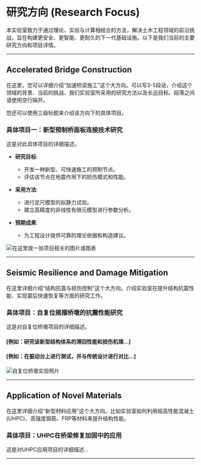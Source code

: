 # 研究方向 (Research Focus)

本实验室致力于通过理论、实验与计算相结合的方法，解决土木工程领域的前沿挑战，旨在构建更安全、更智能、更耐久的下一代基础设施。以下是我们当前的主要研究方向和项目详情。

---
## Accelerated Bridge Construction

在这里，您可以详细介绍“加速桥梁施工”这个大方向。可以写3-5段话，介绍这个领域的背景、当前的挑战、我们实验室所采用的研究方法以及长远目标。段落之间请使用空行隔开。

您还可以使用三级标题来介绍该方向下的具体项目。

### 具体项目一：新型预制桥面板连接技术研究
这是对此具体项目的详细描述。

* **研究目标**:
    * 开发一种新型、可快速施工的预制节点。
    * 评估该节点在地震作用下的损伤模式和性能。

* **采用方法**:
    * 进行足尺模型的拟静力试验。
    * 建立高精度的非线性有限元模型进行参数分析。

* **预期成果**:
    * 为工程设计提供可靠的理论依据和构造建议。

![在这里放一张项目相关的图片或图表](assets.research.abc-project1.png)

---

## Seismic Resilience and Damage Mitigation

在这里详细介绍“结构抗震与损伤控制”这个大方向。介绍实验室在提升结构抗震性能、实现震后快速恢复等方面的研究工作。

### 具体项目：自复位摇摆桥墩的抗震性能研究
这是对自复位桥墩项目的详细描述。
#### [例如：研究该新型结构体系的滞回性能和损伤机理...]
#### [例如：在振动台上进行测试，并与传统设计进行对比...]

![自复位桥墩实验照片](assets.research.seismic-project1.jpg)

---

## Application of Novel Materials

在这里详细介绍“新型材料应用”这个大方向。比如实验室如何利用超高性能混凝土(UHPC)、高强度钢筋、FRP等材料来提升结构性能。

### 具体项目：UHPC在桥梁修复加固中的应用
这是对UHPC应用项目的详细描述...

---